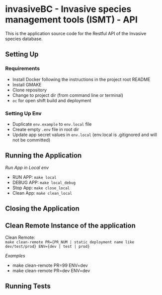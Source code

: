 # invasiveBC - Invasive species management tools (ISMT) - API
This is the application source code for the Restful API of the Invasive species database.

## Setting Up
### Requirements
* Install Docker following the instructions in the project root README
* Install GMAKE
* Clone repository
* Change to project dir (from command line or terminal)
* `oc` for open shift build and deployment

### Setting Up Env

* Duplicate `env.example` to `env.local` file
* Create empty `.env` file in root dir
* Update app secret values in `env.local` (env.local is .gitignored and will not be committed)

## Running the Application

*Run App in Local env*

* RUN APP: `make local`
* DEBUG APP: `make local_debug`
* Stop App: `make close_local`
* Clean App: `make clean_local`

## Closing the Application

## Clean Remote Instance of the application

Clean Remote:  
`make clean-remote PR={PR_NUM | static deployment name like dev/test/prod} ENV={dev | test | prod}`

*Examples*

* make clean-remote PR=99 ENV=dev
* make clean-remote PR=dev ENV=dev

## Running Tests